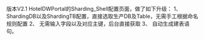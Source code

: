 版本V2.1
HotelDWPortal的Sharding_Shell配置页面，做了如下升级：
1、	ShardingDB以及ShardingTB配置，直接选取生产DB及Table，无需手工根据命名规则配置
2、	无需输入字段以及对应主键，后台直接获取
3、	自动生成建表语句。